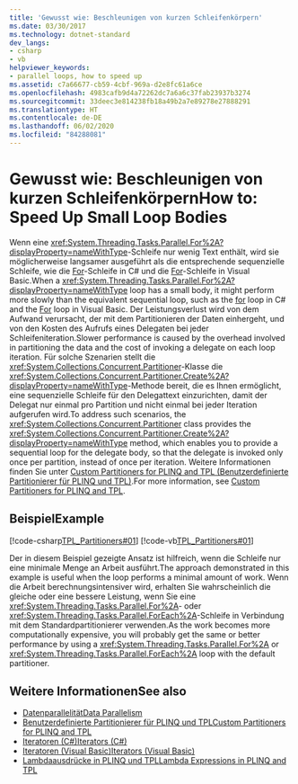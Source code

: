 ```yaml
---
title: 'Gewusst wie: Beschleunigen von kurzen Schleifenkörpern'
ms.date: 03/30/2017
ms.technology: dotnet-standard
dev_langs:
- csharp
- vb
helpviewer_keywords:
- parallel loops, how to speed up
ms.assetid: c7a66677-cb59-4cbf-969a-d2e8fc61a6ce
ms.openlocfilehash: 4983cafb9d4a72262dc7a6a6c37fab23937b3274
ms.sourcegitcommit: 33deec3e814238fb18a49b2a7e89278e27888291
ms.translationtype: HT
ms.contentlocale: de-DE
ms.lasthandoff: 06/02/2020
ms.locfileid: "84288081"
---
```

# <a name="how-to-speed-up-small-loop-bodies"></a><span data-ttu-id="3e642-102">Gewusst wie: Beschleunigen von kurzen Schleifenkörpern</span><span class="sxs-lookup"><span data-stu-id="3e642-102">How to: Speed Up Small Loop Bodies</span></span>
<span data-ttu-id="3e642-103">Wenn eine <xref:System.Threading.Tasks.Parallel.For%2A?displayProperty=nameWithType>-Schleife nur wenig Text enthält, wird sie möglicherweise langsamer ausgeführt als die entsprechende sequenzielle Schleife, wie die [For](../../csharp/language-reference/keywords/for.md)-Schleife in C# und die [For](https://docs.microsoft.com/previous-versions/visualstudio/visual-studio-2008/44kykk21(v=vs.90))-Schleife in Visual Basic.</span><span class="sxs-lookup"><span data-stu-id="3e642-103">When a <xref:System.Threading.Tasks.Parallel.For%2A?displayProperty=nameWithType> loop has a small body, it might perform more slowly than the equivalent sequential loop, such as the [for](../../csharp/language-reference/keywords/for.md) loop in C# and the [For](https://docs.microsoft.com/previous-versions/visualstudio/visual-studio-2008/44kykk21(v=vs.90)) loop in Visual Basic.</span></span> <span data-ttu-id="3e642-104">Der Leistungsverlust wird von dem Aufwand verursacht, der mit dem Partitionieren der Daten einhergeht, und von den Kosten des Aufrufs eines Delegaten bei jeder Schleifeniteration.</span><span class="sxs-lookup"><span data-stu-id="3e642-104">Slower performance is caused by the overhead involved in partitioning the data and the cost of invoking a delegate on each loop iteration.</span></span> <span data-ttu-id="3e642-105">Für solche Szenarien stellt die <xref:System.Collections.Concurrent.Partitioner>-Klasse die <xref:System.Collections.Concurrent.Partitioner.Create%2A?displayProperty=nameWithType>-Methode bereit, die es Ihnen ermöglicht, eine sequenzielle Schleife für den Delegattext einzurichten, damit der Delegat nur einmal pro Partition und nicht einmal bei jeder Iteration aufgerufen wird.</span><span class="sxs-lookup"><span data-stu-id="3e642-105">To address such scenarios, the <xref:System.Collections.Concurrent.Partitioner> class provides the <xref:System.Collections.Concurrent.Partitioner.Create%2A?displayProperty=nameWithType> method, which enables you to provide a sequential loop for the delegate body, so that the delegate is invoked only once per partition, instead of once per iteration.</span></span> <span data-ttu-id="3e642-106">Weitere Informationen finden Sie unter [Custom Partitioners for PLINQ and TPL (Benutzerdefinierte Partitionierer für PLINQ und TPL)](custom-partitioners-for-plinq-and-tpl.md).</span><span class="sxs-lookup"><span data-stu-id="3e642-106">For more information, see [Custom Partitioners for PLINQ and TPL](custom-partitioners-for-plinq-and-tpl.md).</span></span>  
  
## <a name="example"></a><span data-ttu-id="3e642-107">Beispiel</span><span class="sxs-lookup"><span data-stu-id="3e642-107">Example</span></span>  
 [!code-csharp[TPL_Partitioners#01](../../../samples/snippets/csharp/VS_Snippets_Misc/tpl_partitioners/cs/partitioner01.cs#01)]
 [!code-vb[TPL_Partitioners#01](../../../samples/snippets/visualbasic/VS_Snippets_Misc/tpl_partitioners/vb/partitionercreate01.vb#01)]  
  
 <span data-ttu-id="3e642-108">Der in diesem Beispiel gezeigte Ansatz ist hilfreich, wenn die Schleife nur eine minimale Menge an Arbeit ausführt.</span><span class="sxs-lookup"><span data-stu-id="3e642-108">The approach demonstrated in this example is useful when the loop performs a minimal amount of work.</span></span> <span data-ttu-id="3e642-109">Wenn die Arbeit berechnungsintensiver wird, erhalten Sie wahrscheinlich die gleiche oder eine bessere Leistung, wenn Sie eine <xref:System.Threading.Tasks.Parallel.For%2A>- oder <xref:System.Threading.Tasks.Parallel.ForEach%2A>-Schleife in Verbindung mit dem Standardpartitionierer verwenden.</span><span class="sxs-lookup"><span data-stu-id="3e642-109">As the work becomes more computationally expensive, you will probably get the same or better performance by using a <xref:System.Threading.Tasks.Parallel.For%2A> or <xref:System.Threading.Tasks.Parallel.ForEach%2A> loop with the default partitioner.</span></span>  
  
## <a name="see-also"></a><span data-ttu-id="3e642-110">Weitere Informationen</span><span class="sxs-lookup"><span data-stu-id="3e642-110">See also</span></span>

- [<span data-ttu-id="3e642-111">Datenparallelität</span><span class="sxs-lookup"><span data-stu-id="3e642-111">Data Parallelism</span></span>](data-parallelism-task-parallel-library.md)
- [<span data-ttu-id="3e642-112">Benutzerdefinierte Partitionierer für PLINQ und TPL</span><span class="sxs-lookup"><span data-stu-id="3e642-112">Custom Partitioners for PLINQ and TPL</span></span>](custom-partitioners-for-plinq-and-tpl.md)
- [<span data-ttu-id="3e642-113">Iteratoren (C#)</span><span class="sxs-lookup"><span data-stu-id="3e642-113">Iterators (C#)</span></span>](../../csharp/programming-guide/concepts/iterators.md)
- [<span data-ttu-id="3e642-114">Iteratoren (Visual Basic)</span><span class="sxs-lookup"><span data-stu-id="3e642-114">Iterators (Visual Basic)</span></span>](../../visual-basic/programming-guide/concepts/iterators.md)
- [<span data-ttu-id="3e642-115">Lambdaausdrücke in PLINQ und TPL</span><span class="sxs-lookup"><span data-stu-id="3e642-115">Lambda Expressions in PLINQ and TPL</span></span>](lambda-expressions-in-plinq-and-tpl.md)
